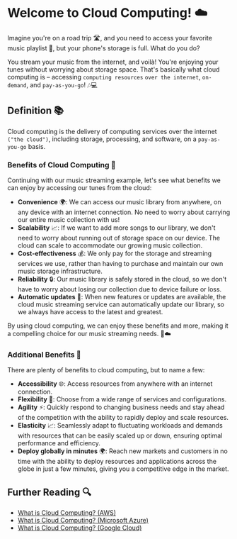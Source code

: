 # Welcome to Cloud Computing! ☁️

Imagine you're on a road trip 🛣️, and you need to access your favorite music playlist 🎵, but your phone's storage is full. What do you do?

You stream your music from the internet, and voilà! You're enjoying your tunes without worrying about storage space. That's basically what cloud computing is – accessing `computing resources` `over the internet`, `on-demand`, and `pay-as-you-go`! 🎶💻

## Definition 📚

Cloud computing is the delivery of computing services over the internet `("the cloud")`, including storage, processing, and software, on a `pay-as-you-go` basis.

### Benefits of Cloud Computing 🌟

Continuing with our music streaming example, let's see what benefits we can enjoy by accessing our tunes from the cloud:

- **Convenience** 🌍: We can access our music library from anywhere, on any device with an internet connection. No need to worry about carrying our entire music collection with us!
- **Scalability** 📈: If we want to add more songs to our library, we don't need to worry about running out of storage space on our device. The cloud can scale to accommodate our growing music collection.
- **Cost-effectiveness** 💰: We only pay for the storage and streaming services we use, rather than having to purchase and maintain our own music storage infrastructure.
- **Reliability** 🔒: Our music library is safely stored in the cloud, so we don't have to worry about losing our collection due to device failure or loss.
- **Automatic updates** 🔄: When new features or updates are available, the cloud music streaming service can automatically update our library, so we always have access to the latest and greatest.

By using cloud computing, we can enjoy these benefits and more, making it a compelling choice for our music streaming needs. 🎵☁️

### Additional Benefits 🌟

There are plenty of benefits to cloud computing, but to name a few:

- **Accessibility** 🌐: Access resources from anywhere with an internet connection.
- **Flexibility** 🔄: Choose from a wide range of services and configurations.
- **Agility** ⚡: Quickly respond to changing business needs and stay ahead of the competition with the ability to rapidly deploy and scale resources.
- **Elasticity** 📈: Seamlessly adapt to fluctuating workloads and demands with resources that can be easily scaled up or down, ensuring optimal performance and efficiency.
- **Deploy globally in minutes** 🌍: Reach new markets and customers in no time with the ability to deploy resources and applications across the globe in just a few minutes, giving you a competitive edge in the market.

## Further Reading 🔍

- [What is Cloud Computing? (AWS)](https://aws.amazon.com/what-is-cloud-computing/)
- [What is Cloud Computing? (Microsoft Azure)](https://azure.microsoft.com/en-in/resources/cloud-computing-dictionary/what-is-cloud-computing)
- [What is Cloud Computing? (Google Cloud)](https://cloud.google.com/learn/what-is-cloud-computing)
